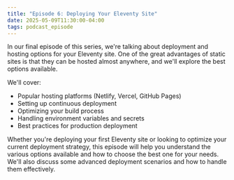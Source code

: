 ```yaml
---
title: "Episode 6: Deploying Your Eleventy Site"
date: 2025-05-09T11:30:00-04:00
tags: podcast_episode
---
```


In our final episode of this series, we're talking about deployment and hosting options for your Eleventy site. One of the great advantages of static sites is that they can be hosted almost anywhere, and we'll explore the best options available.

We'll cover:

- Popular hosting platforms (Netlify, Vercel, GitHub Pages)
- Setting up continuous deployment
- Optimizing your build process
- Handling environment variables and secrets
- Best practices for production deployment

Whether you're deploying your first Eleventy site or looking to optimize your current deployment strategy, this episode will help you understand the various options available and how to choose the best one for your needs. We'll also discuss some advanced deployment scenarios and how to handle them effectively.
